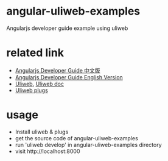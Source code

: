 angular-uliweb-examples
======================

Angularjs developer guide example using uliweb

related link
======================
* [Angularjs Developer Guide 中文版](https://gitcafe.com/Angularjs/Angularjs-Developer-Guide)
* [Angularjs Developer Guide English Version](http://docs.angularjs.org/guide)
* [Uliweb](https://github.com/limodou/uliweb), [Uliweb doc](http://limodou.github.io/uliweb-doc/)
* [Uliweb plugs](https://github.com/limodou/plugs)

usage
======================
* Install uliweb & plugs
* get the source code of angular-uliweb-examples
* run 'uliweb develop' in angular-uliweb-examples directory
* visit http://localhost:8000
